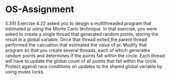 # OS-Assignment
5.39) Exercise 4.22 asked you to design a multithreaded program that estimated pi using the Monte Carlo technique. In that exercise, you were asked to create a single thread that generated random points, storing the result in a global variable. Once that thread exited,the parent thread performed the calcuation that estimated the value of pi. Modify that program so that you create several threads, each of which generates random points and determines if the points fall within the circle. Each thread will have to update the global count of all points that fall within the circle. Protect against race conditions on updates to the shared global variable by using mutex locks.